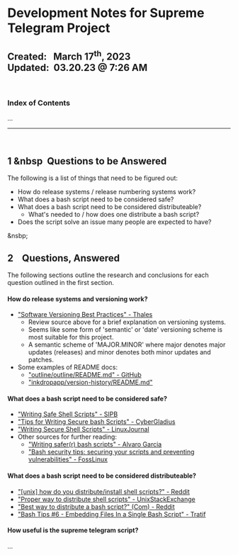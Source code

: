 # Development Notes for Supreme Telegram Project
**Created:**&nbsp;&nbsp; March 17<sup>th</sup>, 2023  
**Updated:**&nbsp; 03.20.23 @ 7:26 AM
---

&nbsp;
### Index of Contents

...

---


&nbsp;
## 1 &nbsp&nbsp; Questions to be Answered

The following is a list of things that need to be figured out:

* How do release systems / release numbering systems work?
* What does a bash script need to be considered safe?
* What does a bash script need to be considered distributeable?
	- What's needed to / how does one distribute a bash script?
* Does the script solve an issue many people are expected to have?


&nsbp;
## 2 &nbsp;&nbsp; Questions, Answered

The following sections outline the research and conclusions for each question outlined in the first section.

#### How do release systems and versioning work?

* ["Software Versioning Best Practices" - Thales](https://cpl.thalesgroup.com/software-monetization/software-versioning-basics)
	- Review source above for a brief explanation on versioning systems.
	- Seems like some form of 'semantic' or 'date' versioning scheme is most suitable for this project.
	- A semantic scheme of 'MAJOR.MINOR' where major denotes major updates (releases) and minor denotes both minor updates and patches.
* Some examples of README docs:
	- ["outline/outline/README.md" - GitHub](https://github.com/outline/outline/blob/main/README.md)
	- ["inkdropapp/version-history/README.md"](https://github.com/inkdropapp/version-history/blob/master/README.md)


#### What does a bash script need to be considered safe?

* ["Writing Safe Shell Scripts" - SIPB](https://sipb.mit.edu/doc/safe-shell/)
* ["Tips for Writing Secure bash Scripts" - CyberGladius](https://cybergladius.com/tips-for-writing-secure-bash-scripts/)
* ["Writing Secure Shell Scripts" - LinuxJournal](https://www.linuxjournal.com/content/writing-secure-shell-scripts)
* Other sources for further reading:
	- ["Writing safer(r) bash scripts" - Alvaro Garcia](https://alvarogarcia7.github.io/blog/2018/07/13/writing-safe-bash-scripts/)
	- ["Bash security tips: securing your scripts and preventing vulnerabilities" - FossLinux](https://www.fosslinux.com/101589/bash-security-tips-securing-your-scripts-and-preventing-vulnerabilities.htm#:~:text=Use%20the%20%E2%80%9Cset%20%2De%E2%80%9D,could%20lead%20to%20security%20vulnerabilities.)


#### What does a bash script need to be considered distributeable?

* ["[unix] how do you distribute/install shell scripts?" - Reddit](https://www.reddit.com/r/commandline/comments/3tki71/unix_how_do_you_distributeinstall_shell_scripts/?utm_source=share&utm_medium=web2x&context=3)
* ["Proper way to distribute shell scripts" - UnixStackExchange](https://unix.stackexchange.com/questions/146645/proper-way-to-distribute-shell-scripts)
* ["Best way to distribute a bash script?" (Com) - Reddit](https://www.reddit.com/r/linuxquestions/comments/o7nz32/comment/h2zyht0/?utm_source=share&utm_medium=web2x&context=3)
* ["Bash Tips #6 - Embedding Files In a Single Bash Script" - Tratif](https://blog.tratif.com/2023/02/17/bash-tips-6-embedding-files-in-a-single-bash-script/?utm_source=jvm-bloggers.com&utm_medium=link&utm_campaign=jvm-bloggers)


#### How useful is the supreme telegram script?

...


####

